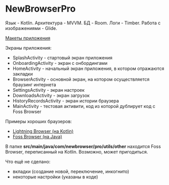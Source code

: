 # NewBrowserPro

Язык - Kotlin.
Архитектура - MVVM.
БД - Room.
Логи - Timber.
Работа с изображениями - Glide.

[Макеты приложения](https://www.figma.com/file/JZPajqfeQPWmNHEfRQcZ7H/design_db?node-id=0%3A1)

Экраны приложения:
* SplashActivity - стартовый экран приложения
* OnboardingActivity - экран с онбордингами
* HomeActivity - начальный экран приложения, в котором отражаются закладки
* BrowserActivity - основной экран, на котором осуществляется браузинг интернета  
* SettingsActivity - экран настроек
* DownloadsActivity - экран загрузок
* HistoryRecordsActivity - экран истории браузера
* MainActivity - тестовая активити, код из которой дублирует код с Foss Browser

Примеры хороших браузеров:
- [Lightning Browser (на Kotlin)](https://github.com/anthonycr/Lightning-Browser)
- [Foss Browser (на Java)](https://github.com/scoute-dich/browser)

В папке <b>src/main/java/com/newbrowser/pro/utils/other</b> находится Foss Browser, переписанный на Kotlin. Возможно, может пригодиться.

Что ещё не сделано:
- вкладки (создание новой, переключение, инкогнито)
- некоторые настройки (указаны в коде)
